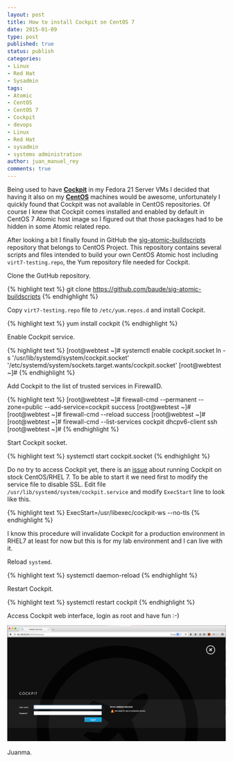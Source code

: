 ```yaml
---
layout: post
title: How to install Cockpit on CentOS 7
date: 2015-01-09
type: post
published: true
status: publish
categories:
- Linux
- Red Hat
- Sysadmin
tags:
- Atomic
- CentOS
- CentOS 7
- Cockpit
- devops
- Linux
- Red Hat
- sysadmin
- systems administration
author: juan_manuel_rey
comments: true
---
```


Being used to have [**Cockpit**](http://cockpit-project.org/) in my Fedora 21 Server VMs I decided that having it also on my [**CentOS**](http://centos.org/) machines would be awesome, unfortunately I quickly found that Cockpit was not available in CentOS repositories. Of course I knew that Cockpit comes installed and enabled by default in CentOS 7 Atomic host image so I figured out that those packages had to be hidden in some Atomic related repo.

After looking a bit I finally found in GitHub the [sig-atomic-buildscripts](https://github.com/CentOS/sig-atomic-buildscripts) repository that belongs to CentOS Project. This repository contains several scripts and files intended to build your own CentOS Atomic host including `virt7-testing.repo`, the Yum repository file needed for Cockpit.

Clone the GutHub repository.

{% highlight text %}
git clone https://github.com/baude/sig-atomic-buildscripts
{% endhighlight %}

Copy `virt7-testing.repo` file to `/etc/yum.repos.d` and install Cockpit.

{% highlight text %}
yum install cockpit
{% endhighlight %}

Enable Cockpit service.

{% highlight text %}
[root@webtest ~]# systemctl enable cockpit.socket
ln -s '/usr/lib/systemd/system/cockpit.socket' '/etc/systemd/system/sockets.target.wants/cockpit.socket'
[root@webtest ~]#
{% endhighlight %}

Add Cockpit to the list of trusted services in FirewallD.

{% highlight text %}
[root@webtest ~]# firewall-cmd --permanent --zone=public --add-service=cockpit
success
[root@webtest ~]#
[root@webtest ~]# firewall-cmd --reload
success
[root@webtest ~]#
[root@webtest ~]# firewall-cmd --list-services
cockpit dhcpv6-client ssh
[root@webtest ~]#
{% endhighlight %}

Start Cockpit socket.

{% highlight text %}
systemctl start cockpit.socket
{% endhighlight %}

Do no try to access Cockpit yet, there is an [issue](https://github.com/cockpit-project/cockpit/issues/1581) about running Cockpit on stock CentOS/RHEL 7. To be able to start it we need first to modify the service file to disable SSL. Edit file `/usr/lib/systemd/system/cockpit.service` and modify `ExecStart` line to look like this.

{% highlight text %}
ExecStart=/usr/libexec/cockpit-ws --no-tls
{% endhighlight %}

I know this procedure will invalidate Cockpit for a production environment in RHEL7 at least for now but this is for my lab environment and I can live with it.

Reload `systemd`.

{% highlight text %}
systemctl daemon-reload
{% endhighlight %}

Restart Cockpit.

{% highlight text %}
systemctl restart cockpit
{% endhighlight %}

Access Cockpit web interface, login as root and have fun :-)

[![](/images/screen-shot-2015-01-09-at-01-57-51.png)]({{site.url}}/images/screen-shot-2015-01-09-at-01-57-51.png)

Juanma.

 
